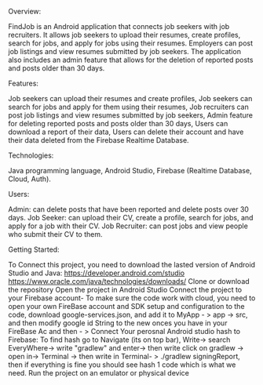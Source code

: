 Overview:

FindJob is an Android application that connects job seekers with job recruiters.
It allows job seekers to upload their resumes, create profiles, search for jobs, and apply for jobs using their resumes. 
Employers can post job listings and view resumes submitted by job seekers.
The application also includes an admin feature that allows for the deletion of reported posts and posts older than 30 days.

Features:

Job seekers can upload their resumes and create profiles,
Job seekers can search for jobs and apply for them using their resumes,
Job recruiters can post job listings and view resumes submitted by job seekers,
Admin feature for deleting reported posts and posts older than 30 days,
Users can download a report of their data,
Users can delete their account and have their data deleted from the Firebase Realtime Database.

Technologies:

Java programming language,
Android Studio,
Firebase (Realtime Database, Cloud, Auth).


Users:


Admin: can delete posts that have been reported and delete posts over 30 days.
Job Seeker: can upload their CV, create a profile, search for jobs, and apply for a job with their CV.
Job Recruiter: can post jobs and view people who submit their CV to them.

Getting Started:

To Connect this project, you need to download the lasted version of Android Studio and Java: https://developer.android.com/studio 
https://www.oracle.com/java/technologies/downloads/
Clone or download the repository
Open the project in Android Studio
Connect the project to your Firebase account- To make sure the code work with cloud, you need to open your own FireBase account and SDK setup and configuration to the code, download google-services.json, and add it to MyApp - > app -> src, and then modify google id String to the new onces you have in your FireBase Ac and then - >
Connect Your perosnal Android studio hash to Firebase: 
    To find hash go to Navigate (its on top bar), Write-> search EveryWhere-> write "gradlew" and enter-> then write click on gradlew ->
     open in-> Terminal -> then write in Terminal- > ./gradlew signingReport, then if everything is fine you should see hash 1 code which is what we need.
Run the project on an emulator or physical device


